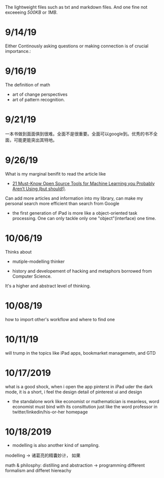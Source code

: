 The lightweight files such as txt and markdown files. And one fine not exceeeing *500KB* or *1MB*.

# 9/14/19

Either Continously asking questions or making connection is of crucial importance.:


# 9/16/19

The definition of math 

- art of change perspectives 
- art of pattern recognition.


# 9/21/19

一本书做到面面俱到很难。全面不是很重要。全面可以google到。优秀的书不全面，可能更能突出其特地。



# 9/26/19

What is my marginal benifit to read the article like

 - [21 Must-Know Open Source Tools for Machine Learning you Probably Aren’t Using (but should!)](https://medium.com/analytics-vidhya/21-must-know-open-source-tools-for-machine-learning-you-probably-arent-using-but-should-f605b94d9b06).

Can add more articles and information into my library, can make my personal search more efficient than search from Google


- the first generation of iPad is more like a object-oriented task processing. One can only tackle only one "object"(interface) one time.


# 10/06/19

Thinks about 

- mutiple-modelling thinker

- history and developement of hacking and metaphors borrowed from Computer Science.


It's a higher and abstract level of thinking.



# 10/08/19

how to import other's workflow and where to find one 




# 10/11/19

 will trump in the topics like iPad apps, bookmarket managemetn, and GTD



# 10/17/2019

what is a good shock, when i open the app pinterst in iPad uder the dark mode, it is a short, i feel the design detail of pinterest ui and design


- the standalone work like economist or mathematician is meanless, word economist must bind with its consittution just like the word professor in twitter/linkedin/his-or-her homepage





# 10/18/2019


- modelling is also another kind of sampling. 
 
modelling -> 诸葛亮的精囊妙计， 如果





math & philosphy: distilling and abstraction -> programming different formalism and differet hiereachy
